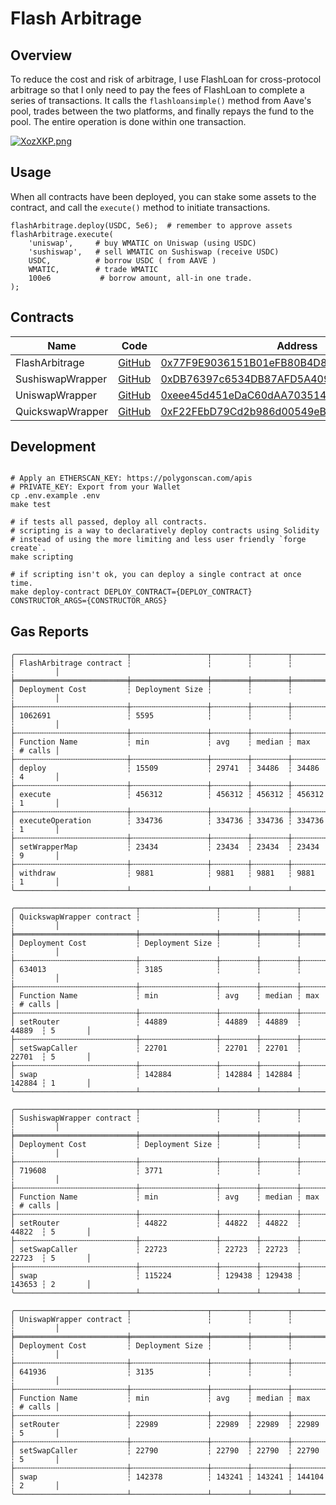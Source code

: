 # Flash Arbitrage

## Overview

To reduce the cost and risk of arbitrage, I use FlashLoan for cross-protocol arbitrage so that I only need to pay the fees of FlashLoan to complete a series of transactions. It calls the `flashloansimple()` method from Aave's pool,  trades between the two platforms, and finally repays the fund to the pool. The entire operation is done within one transaction.


[![XozXKP.png](https://s1.ax1x.com/2022/06/15/XozXKP.png)](https://imgtu.com/i/XozXKP)

## Usage
When all contracts have been deployed, you can stake some assets to the contract, and call the `execute()` method to initiate transactions.

```solidity
flashArbitrage.deploy(USDC, 5e6);  # remember to approve assets
flashArbitrage.execute(
    'uniswap',     # buy WMATIC on Uniswap (using USDC)
    'sushiswap',   # sell WMATIC on Sushiswap (receive USDC)
    USDC,          # borrow USDC ( from AAVE )
    WMATIC,        # trade WMATIC
    100e6           # borrow amount, all-in one trade.
);
```

## Contracts

Name | Code | Address | Network
------------ | ------------- | ------------- | -------------
FlashArbitrage |[GitHub](https://github.com/YuppieCC/flash-arbitrage/blob/main/src/FlashArbitrage.sol)|[0x77F9E9036151B01eFB80B4D812a29504d674ad1C](https://polygonscan.com/address/0x77F9E9036151B01eFB80B4D812a29504d674ad1C) | Polygon
SushiswapWrapper |[GitHub](https://github.com/YuppieCC/flash-arbitrage/blob/main/src/SushiswapWrapper.sol)|[0xDB76397c6534DB87AFD5A40969076D49E2B703d0](https://polygonscan.com/address/0xDB76397c6534DB87AFD5A40969076D49E2B703d0) | Polygon
UniswapWrapper |[GitHub](https://github.com/YuppieCC/flash-arbitrage/blob/main/src/UniswapWrapper.sol)|[0xeee45d451eDaC60dAA703514deF979F3a1D3120B](https://polygonscan.com/address/0xeee45d451eDaC60dAA703514deF979F3a1D3120B) | Polygon
QuickswapWrapper |[GitHub](https://github.com/YuppieCC/flash-arbitrage/blob/main/src/QuickswapWrapper.sol)|[0xF22FEbD79Cd2b986d00549eBE91A836b686d2f65](https://polygonscan.com/address/0xF22FEbD79Cd2b986d00549eBE91A836b686d2f65) | Polygon

## Development

```Shell

# Apply an ETHERSCAN_KEY: https://polygonscan.com/apis
# PRIVATE_KEY: Export from your Wallet
cp .env.example .env
make test

# if tests all passed, deploy all contracts.
# scripting is a way to declaratively deploy contracts using Solidity
# instead of using the more limiting and less user friendly `forge create`.
make scripting

# if scripting isn't ok, you can deploy a single contract at once time.
make deploy-contract DEPLOY_CONTRACT={DEPLOY_CONTRACT} CONSTRUCTOR_ARGS={CONSTRUCTOR_ARGS}
```
## Gas Reports

```
╭─────────────────────────┬─────────────────┬────────┬────────┬────────┬─────────╮
│ FlashArbitrage contract ┆                 ┆        ┆        ┆        ┆         │
╞═════════════════════════╪═════════════════╪════════╪════════╪════════╪═════════╡
│ Deployment Cost         ┆ Deployment Size ┆        ┆        ┆        ┆         │
├╌╌╌╌╌╌╌╌╌╌╌╌╌╌╌╌╌╌╌╌╌╌╌╌╌┼╌╌╌╌╌╌╌╌╌╌╌╌╌╌╌╌╌┼╌╌╌╌╌╌╌╌┼╌╌╌╌╌╌╌╌┼╌╌╌╌╌╌╌╌┼╌╌╌╌╌╌╌╌╌┤
│ 1062691                 ┆ 5595            ┆        ┆        ┆        ┆         │
├╌╌╌╌╌╌╌╌╌╌╌╌╌╌╌╌╌╌╌╌╌╌╌╌╌┼╌╌╌╌╌╌╌╌╌╌╌╌╌╌╌╌╌┼╌╌╌╌╌╌╌╌┼╌╌╌╌╌╌╌╌┼╌╌╌╌╌╌╌╌┼╌╌╌╌╌╌╌╌╌┤
│ Function Name           ┆ min             ┆ avg    ┆ median ┆ max    ┆ # calls │
├╌╌╌╌╌╌╌╌╌╌╌╌╌╌╌╌╌╌╌╌╌╌╌╌╌┼╌╌╌╌╌╌╌╌╌╌╌╌╌╌╌╌╌┼╌╌╌╌╌╌╌╌┼╌╌╌╌╌╌╌╌┼╌╌╌╌╌╌╌╌┼╌╌╌╌╌╌╌╌╌┤
│ deploy                  ┆ 15509           ┆ 29741  ┆ 34486  ┆ 34486  ┆ 4       │
├╌╌╌╌╌╌╌╌╌╌╌╌╌╌╌╌╌╌╌╌╌╌╌╌╌┼╌╌╌╌╌╌╌╌╌╌╌╌╌╌╌╌╌┼╌╌╌╌╌╌╌╌┼╌╌╌╌╌╌╌╌┼╌╌╌╌╌╌╌╌┼╌╌╌╌╌╌╌╌╌┤
│ execute                 ┆ 456312          ┆ 456312 ┆ 456312 ┆ 456312 ┆ 1       │
├╌╌╌╌╌╌╌╌╌╌╌╌╌╌╌╌╌╌╌╌╌╌╌╌╌┼╌╌╌╌╌╌╌╌╌╌╌╌╌╌╌╌╌┼╌╌╌╌╌╌╌╌┼╌╌╌╌╌╌╌╌┼╌╌╌╌╌╌╌╌┼╌╌╌╌╌╌╌╌╌┤
│ executeOperation        ┆ 334736          ┆ 334736 ┆ 334736 ┆ 334736 ┆ 1       │
├╌╌╌╌╌╌╌╌╌╌╌╌╌╌╌╌╌╌╌╌╌╌╌╌╌┼╌╌╌╌╌╌╌╌╌╌╌╌╌╌╌╌╌┼╌╌╌╌╌╌╌╌┼╌╌╌╌╌╌╌╌┼╌╌╌╌╌╌╌╌┼╌╌╌╌╌╌╌╌╌┤
│ setWrapperMap           ┆ 23434           ┆ 23434  ┆ 23434  ┆ 23434  ┆ 9       │
├╌╌╌╌╌╌╌╌╌╌╌╌╌╌╌╌╌╌╌╌╌╌╌╌╌┼╌╌╌╌╌╌╌╌╌╌╌╌╌╌╌╌╌┼╌╌╌╌╌╌╌╌┼╌╌╌╌╌╌╌╌┼╌╌╌╌╌╌╌╌┼╌╌╌╌╌╌╌╌╌┤
│ withdraw                ┆ 9881            ┆ 9881   ┆ 9881   ┆ 9881   ┆ 1       │
╰─────────────────────────┴─────────────────┴────────┴────────┴────────┴─────────╯
```
```
╭───────────────────────────┬─────────────────┬────────┬────────┬────────┬─────────╮
│ QuickswapWrapper contract ┆                 ┆        ┆        ┆        ┆         │
╞═══════════════════════════╪═════════════════╪════════╪════════╪════════╪═════════╡
│ Deployment Cost           ┆ Deployment Size ┆        ┆        ┆        ┆         │
├╌╌╌╌╌╌╌╌╌╌╌╌╌╌╌╌╌╌╌╌╌╌╌╌╌╌╌┼╌╌╌╌╌╌╌╌╌╌╌╌╌╌╌╌╌┼╌╌╌╌╌╌╌╌┼╌╌╌╌╌╌╌╌┼╌╌╌╌╌╌╌╌┼╌╌╌╌╌╌╌╌╌┤
│ 634013                    ┆ 3185            ┆        ┆        ┆        ┆         │
├╌╌╌╌╌╌╌╌╌╌╌╌╌╌╌╌╌╌╌╌╌╌╌╌╌╌╌┼╌╌╌╌╌╌╌╌╌╌╌╌╌╌╌╌╌┼╌╌╌╌╌╌╌╌┼╌╌╌╌╌╌╌╌┼╌╌╌╌╌╌╌╌┼╌╌╌╌╌╌╌╌╌┤
│ Function Name             ┆ min             ┆ avg    ┆ median ┆ max    ┆ # calls │
├╌╌╌╌╌╌╌╌╌╌╌╌╌╌╌╌╌╌╌╌╌╌╌╌╌╌╌┼╌╌╌╌╌╌╌╌╌╌╌╌╌╌╌╌╌┼╌╌╌╌╌╌╌╌┼╌╌╌╌╌╌╌╌┼╌╌╌╌╌╌╌╌┼╌╌╌╌╌╌╌╌╌┤
│ setRouter                 ┆ 44889           ┆ 44889  ┆ 44889  ┆ 44889  ┆ 5       │
├╌╌╌╌╌╌╌╌╌╌╌╌╌╌╌╌╌╌╌╌╌╌╌╌╌╌╌┼╌╌╌╌╌╌╌╌╌╌╌╌╌╌╌╌╌┼╌╌╌╌╌╌╌╌┼╌╌╌╌╌╌╌╌┼╌╌╌╌╌╌╌╌┼╌╌╌╌╌╌╌╌╌┤
│ setSwapCaller             ┆ 22701           ┆ 22701  ┆ 22701  ┆ 22701  ┆ 5       │
├╌╌╌╌╌╌╌╌╌╌╌╌╌╌╌╌╌╌╌╌╌╌╌╌╌╌╌┼╌╌╌╌╌╌╌╌╌╌╌╌╌╌╌╌╌┼╌╌╌╌╌╌╌╌┼╌╌╌╌╌╌╌╌┼╌╌╌╌╌╌╌╌┼╌╌╌╌╌╌╌╌╌┤
│ swap                      ┆ 142884          ┆ 142884 ┆ 142884 ┆ 142884 ┆ 1       │
╰───────────────────────────┴─────────────────┴────────┴────────┴────────┴─────────╯
```
```
╭───────────────────────────┬─────────────────┬────────┬────────┬────────┬─────────╮
│ SushiswapWrapper contract ┆                 ┆        ┆        ┆        ┆         │
╞═══════════════════════════╪═════════════════╪════════╪════════╪════════╪═════════╡
│ Deployment Cost           ┆ Deployment Size ┆        ┆        ┆        ┆         │
├╌╌╌╌╌╌╌╌╌╌╌╌╌╌╌╌╌╌╌╌╌╌╌╌╌╌╌┼╌╌╌╌╌╌╌╌╌╌╌╌╌╌╌╌╌┼╌╌╌╌╌╌╌╌┼╌╌╌╌╌╌╌╌┼╌╌╌╌╌╌╌╌┼╌╌╌╌╌╌╌╌╌┤
│ 719608                    ┆ 3771            ┆        ┆        ┆        ┆         │
├╌╌╌╌╌╌╌╌╌╌╌╌╌╌╌╌╌╌╌╌╌╌╌╌╌╌╌┼╌╌╌╌╌╌╌╌╌╌╌╌╌╌╌╌╌┼╌╌╌╌╌╌╌╌┼╌╌╌╌╌╌╌╌┼╌╌╌╌╌╌╌╌┼╌╌╌╌╌╌╌╌╌┤
│ Function Name             ┆ min             ┆ avg    ┆ median ┆ max    ┆ # calls │
├╌╌╌╌╌╌╌╌╌╌╌╌╌╌╌╌╌╌╌╌╌╌╌╌╌╌╌┼╌╌╌╌╌╌╌╌╌╌╌╌╌╌╌╌╌┼╌╌╌╌╌╌╌╌┼╌╌╌╌╌╌╌╌┼╌╌╌╌╌╌╌╌┼╌╌╌╌╌╌╌╌╌┤
│ setRouter                 ┆ 44822           ┆ 44822  ┆ 44822  ┆ 44822  ┆ 5       │
├╌╌╌╌╌╌╌╌╌╌╌╌╌╌╌╌╌╌╌╌╌╌╌╌╌╌╌┼╌╌╌╌╌╌╌╌╌╌╌╌╌╌╌╌╌┼╌╌╌╌╌╌╌╌┼╌╌╌╌╌╌╌╌┼╌╌╌╌╌╌╌╌┼╌╌╌╌╌╌╌╌╌┤
│ setSwapCaller             ┆ 22723           ┆ 22723  ┆ 22723  ┆ 22723  ┆ 5       │
├╌╌╌╌╌╌╌╌╌╌╌╌╌╌╌╌╌╌╌╌╌╌╌╌╌╌╌┼╌╌╌╌╌╌╌╌╌╌╌╌╌╌╌╌╌┼╌╌╌╌╌╌╌╌┼╌╌╌╌╌╌╌╌┼╌╌╌╌╌╌╌╌┼╌╌╌╌╌╌╌╌╌┤
│ swap                      ┆ 115224          ┆ 129438 ┆ 129438 ┆ 143653 ┆ 2       │
╰───────────────────────────┴─────────────────┴────────┴────────┴────────┴─────────╯
```
```
╭─────────────────────────┬─────────────────┬────────┬────────┬────────┬─────────╮
│ UniswapWrapper contract ┆                 ┆        ┆        ┆        ┆         │
╞═════════════════════════╪═════════════════╪════════╪════════╪════════╪═════════╡
│ Deployment Cost         ┆ Deployment Size ┆        ┆        ┆        ┆         │
├╌╌╌╌╌╌╌╌╌╌╌╌╌╌╌╌╌╌╌╌╌╌╌╌╌┼╌╌╌╌╌╌╌╌╌╌╌╌╌╌╌╌╌┼╌╌╌╌╌╌╌╌┼╌╌╌╌╌╌╌╌┼╌╌╌╌╌╌╌╌┼╌╌╌╌╌╌╌╌╌┤
│ 641936                  ┆ 3135            ┆        ┆        ┆        ┆         │
├╌╌╌╌╌╌╌╌╌╌╌╌╌╌╌╌╌╌╌╌╌╌╌╌╌┼╌╌╌╌╌╌╌╌╌╌╌╌╌╌╌╌╌┼╌╌╌╌╌╌╌╌┼╌╌╌╌╌╌╌╌┼╌╌╌╌╌╌╌╌┼╌╌╌╌╌╌╌╌╌┤
│ Function Name           ┆ min             ┆ avg    ┆ median ┆ max    ┆ # calls │
├╌╌╌╌╌╌╌╌╌╌╌╌╌╌╌╌╌╌╌╌╌╌╌╌╌┼╌╌╌╌╌╌╌╌╌╌╌╌╌╌╌╌╌┼╌╌╌╌╌╌╌╌┼╌╌╌╌╌╌╌╌┼╌╌╌╌╌╌╌╌┼╌╌╌╌╌╌╌╌╌┤
│ setRouter               ┆ 22989           ┆ 22989  ┆ 22989  ┆ 22989  ┆ 5       │
├╌╌╌╌╌╌╌╌╌╌╌╌╌╌╌╌╌╌╌╌╌╌╌╌╌┼╌╌╌╌╌╌╌╌╌╌╌╌╌╌╌╌╌┼╌╌╌╌╌╌╌╌┼╌╌╌╌╌╌╌╌┼╌╌╌╌╌╌╌╌┼╌╌╌╌╌╌╌╌╌┤
│ setSwapCaller           ┆ 22790           ┆ 22790  ┆ 22790  ┆ 22790  ┆ 5       │
├╌╌╌╌╌╌╌╌╌╌╌╌╌╌╌╌╌╌╌╌╌╌╌╌╌┼╌╌╌╌╌╌╌╌╌╌╌╌╌╌╌╌╌┼╌╌╌╌╌╌╌╌┼╌╌╌╌╌╌╌╌┼╌╌╌╌╌╌╌╌┼╌╌╌╌╌╌╌╌╌┤
│ swap                    ┆ 142378          ┆ 143241 ┆ 143241 ┆ 144104 ┆ 2       │
╰─────────────────────────┴─────────────────┴────────┴────────┴────────┴─────────╯
```


